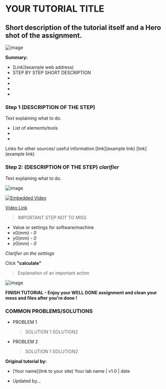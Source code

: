 # YOUR TUTORIAL TITLE

## Short description of the tutorial itself and a Hero shot of the assignment.
![image](yourtutorialnamefolder/1.jpg)

**Summary:**

* [Link](example web address)
* STEP BY STEP SHORT DESCRIPTION
*
*
*
*

### Step 1 (DESCRIPTION OF THE STEP)
Text explaining what to do.
* List of elements/tools
*
*
Links for other sources/ useful information [link](example link)
[link](example link)

### Step 2: (DESCRIPTION OF THE STEP) *clarifier*
Text explaining what to do.

![image](yourtutorialnamefolder/1.jpg)

[![Embedded Video](https://img.youtube.com/vi/YOUTUBE_VIDEO_ID_HERE/0.jpg)](https://www.youtube.com/watch?v=YOUTUBE_VIDEO_ID_HERE)

[Video Link](https://youtubevideourl)

>IMPORTANT STEP NOT TO MISS

* Value or settings for software/machine
* x0(mm)  - *0*  
* y0(mm)  - *0*
* z0(mm)  - *0*

*Clarifier on the settings*

Click **"calculate"**
>Explanation of an important action

![image](yourtutorialnamefolder/5.jpg)

**FINISH TUTORIAL - Enjoy your WELL DONE assignment and clean your mess and files after you're done !**

### COMMON PROBLEMS/SOLUTIONS

- PROBLEM 1

  >SOLUTION 1
  >SOLUTION2

- PROBLEM 2

  >SOLUTION 1
  >SOLUTION2

**Original tutorial by:**

* [Your name](link to your site)
Your lab name | v1.0 | date

* Updated by...
